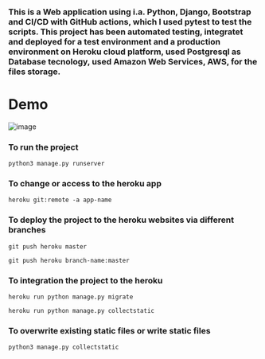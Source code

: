 ###  This is a Web application using i.a. Python, Django, Bootstrap and CI/CD with GitHub actions, which I used pytest to test the scripts. This project has been  automated testing, integratet and deployed for a test environment and a production environment on Heroku cloud platform, used Postgresql as Database tecnology, used Amazon Web Services, AWS, for the files storage.

# Demo

![image](https://user-images.githubusercontent.com/72239384/160517033-2d92de62-7b06-4d83-b79a-59bb513c150e.png)

### To run the project

```
python3 manage.py runserver
```

### To change or access to the heroku app

```
heroku git:remote -a app-name
```

### To deploy the project to the heroku websites via different branches

```
git push heroku master
```
```
git push heroku branch-name:master    
```
### To integration the project to the heroku 
```
heroku run python manage.py migrate
```
```
heroku run python manage.py collectstatic
```
### To overwrite existing static files or write static files
```
python3 manage.py collectstatic
```

  

  


